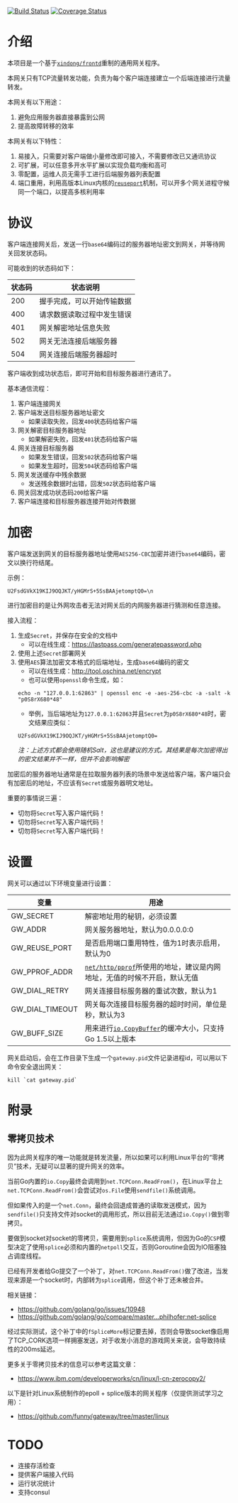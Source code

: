 [![Build Status](https://travis-ci.org/funny/gateway.svg?branch=master)](https://travis-ci.org/funny/gateway)
[![Coverage Status](https://coveralls.io/repos/funny/gateway/badge.svg?branch=master&service=github)](https://coveralls.io/github/funny/gateway?branch=master)

介绍
====

本项目是一个基于[`xindong/frontd`](https://github.com/xindong/frontd)重制的通用网关程序。

本网关只有TCP流量转发功能，负责为每个客户端连接建立一个后端连接进行流量转发。

本网关有以下用途：

1. 避免应用服务器直接暴露到公网
2. 提高故障转移的效率

本网关有以下特性：

1. 易接入，只需要对客户端做小量修改即可接入，不需要修改已又通讯协议
2. 可扩展，可以任意多开水平扩展以实现负载均衡和高可
3. 零配置，运维人员无需手工进行后端服务器列表配置
4. 端口重用，利用高版本Linux内核的[`reuseport`](http://www.blogjava.net/yongboy/archive/2015/02/12/422893.html)机制，可以开多个网关进程守候同一个端口，以提高多核利用率

协议
====

客户端连接网关后，发送一行`base64`编码过的服务器地址密文到网关，并等待网关回发状态码。

可能收到的状态码如下：

| 状态码 | 状态说明 |
|-----|---------|
| 200 | 握手完成，可以开始传输数据 |
| 400 | 请求数据读取过程中发生错误 |
| 401 | 网关解密地址信息失败 |
| 502 | 网关无法连接后端服务器 |
| 504 | 网关连接后端服务器超时 |

客户端收到成功状态后，即可开始和目标服务器进行通讯了。

基本通信流程：

1. 客户端连接网关
2. 客户端发送目标服务器地址密文
    * 如果读取失败，回发`400`状态码给客户端
3. 网关解密目标服务器地址
    * 如果解密失败，回发`401`状态码给客户端
4. 网关连接目标服务器
    * 如果发生错误，回发`502`状态码给客户端
    * 如果发生超时，回发`504`状态码给客户端
6. 网关发送缓存中残余数据
    * 发送残余数据时出错，回发`502`状态码给客户端
7. 网关回发成功状态码`200`给客户端
8. 客户端连接和目标服务器连接开始对传数据

加密
====

客户端发送到网关的目标服务器地址使用`AES256-CBC`加密并进行`base64`编码，密文以换行符结尾。

示例：

```
U2FsdGVkX19KIJ9OQJKT/yHGMrS+5SsBAAjetomptQ0=\n
```

进行加密目的是让外网攻击者无法对网关后的内网服务器进行猜测和任意连接。

接入流程：

1. 生成`Secret`，并保存在安全的文档中
	 * 可以在线生成：https://lastpass.com/generatepassword.php
2. 使用上述`Secret`部署网关
3. 使用`AES`算法加密文本格式的后端地址，生成`base64`编码的密文
    * 可以在线生成：http://tool.oschina.net/encrypt
    * 也可以使用`openssl`命令生成，如：
    ```
    echo -n "127.0.0.1:62863" | openssl enc -e -aes-256-cbc -a -salt -k "p0S8rX680*48"
    ```
    * 举例，当后端地址为`127.0.0.1:62863`并且`Secret`为`p0S8rX680*48`时，密文结果应类似：
    ```
    U2FsdGVkX19KIJ9OQJKT/yHGMrS+5SsBAAjetomptQ0=
    ```
    _注：上述方式都会使用随机Salt，这也是建议的方式。其结果是每次加密得出的密文结果并不一样，但并不会影响解密_

加密后的服务器地址通常是在拉取服务器列表的场景中发送给客户端，客户端只会有加密后的地址，不应该有`Secret`或服务器明文地址。

重要的事情说三遍：

* 切勿将`Secret`写入客户端代码！
* 切勿将`Secret`写入客户端代码！
* 切勿将`Secret`写入客户端代码！

设置
====

网关可以通过以下环境变量进行设置：

| 变量 | 用途 |
|-----|----|
| GW_SECRET | 解密地址用的秘钥，必须设置 |
| GW_ADDR | 网关服务器地址，默认为0.0.0.0:0 |
| GW_REUSE_PORT | 是否启用端口重用特性，值为1时表示启用，默认为0 |
| GW_PPROF_ADDR | [`net/http/pprof`](https://golang.org/pkg/net/http/pprof/)所使用的地址，建议是内网地址，无值的时候不开启，默认无值 |
| GW_DIAL_RETRY | 网关连接目标服务器的重试次数，默认为1 |
| GW_DIAL_TIMEOUT | 网关每次连接目标服务器的超时时间，单位是秒，默认为3 |
| GW_BUFF_SIZE | 用来进行[`io.CopyBuffer`](https://golang.org/pkg/io/#CopyBuffer)的缓冲大小，只支持Go 1.5以上版本 |

网关启动后，会在工作目录下生成一个`gateway.pid`文件记录进程id，可以用以下命令安全退出网关：

```
kill `cat gateway.pid`
```

附录
====

零拷贝技术
--------

因为此网关程序的唯一功能就是转发流量，所以如果可以利用Linux平台的“零拷贝”技术，无疑可以显著的提升网关的效率。

当前Go内置的`io.Copy`最终会调用到`net.TCPConn.ReadFrom()`，在Linux平台上`net.TCPConn.ReadFrom()`会尝试对`os.File`使用`sendfile()`系统调用。

但如果传入的是一个`net.Conn`，最终会回退成普通的读取发送模式，因为`sendfile()`只支持文件对socket的调用形式，所以目前无法通过`io.Copy()`做到零拷贝。

要做到socket对socket的零拷贝，需要用到`splice`系统调用，但因为Go的`CSP`模型决定了使用`splice`必须和内置的`netpoll`交互，否则Goroutine会因为IO阻塞独占调度线程。

已经有开发者给Go提交了一个补丁，对`net.TCPConn.ReadFrom()`做了改进，当发现来源是一个socket时，内部转为`splice`调用，但这个补丁还未被合并。

相关链接：

* https://github.com/golang/go/issues/10948
* https://github.com/golang/go/compare/master...philhofer:net-splice

经过实际测试，这个补丁中的`fSpliceMore`标记要去掉，否则会导致socket像启用了TCP_CORK选项一样拥塞发送，对于收发小消息的游戏网关来说，会导致持续性的200ms延迟。

更多关于零拷贝技术的信息可以参考这篇文章：

* https://www.ibm.com/developerworks/cn/linux/l-cn-zerocopy2/

以下是针对Linux系统制作的epoll + splice版本的网关程序（仅提供测试学习之用）：

* https://github.com/funny/gateway/tree/master/linux

TODO
====

* 连接存活检查
* 提供客户端接入代码
* 运行状况统计
* 支持consul